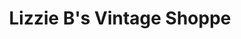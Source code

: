 ---
title: "Lizzie B's Vintage Shoppe"
url: /fayetteville/lizzie-bs-vintage-shoppe/
shop: antiques
---
